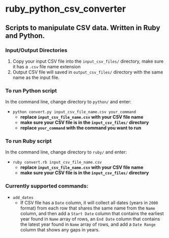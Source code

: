 # ruby_python_csv_converter

## Scripts to manipulate CSV data. Written in Ruby and Python.

### Input/Output Directories
1. Copy your input CSV file into the `input_csv_files/` directory, make sure it has a `.csv` file name extension
2. Output CSV file will saved in `output_csv_files/` directory with the same name as the input file.

### To run Python script
In the command line, change directory to `python/` and enter:
* `python convert.py input_csv_file_name.csv your_command`
  - **replace `input_csv_file_name.csv` with your CSV file name**
  - **make sure your CSV file is in the `input_csv_files/` directory**
  - **replace `your_command` with the command you want to run**

### To run Ruby script
In the command line, change directory to `ruby/` and enter: 
* `ruby convert.rb input_csv_file_name.csv`
  - **replace `input_csv_file_name.csv` with your CSV file name**
  - **make sure your CSV file is in the `input_csv_files/` directory**

### Currently supported commands:
* `add_dates`
  - If CSV file has a `Date` column, it will collect all dates (years in `2000` format) from each row that shares the same name from the `Name` column, and then add a `Start Date` column that contains the earliest year found in `Name` array of rows, an `End Date` column that contains the latest year found in `Name` array of rows, and add a `Date Range` column that shows any gaps in years.
